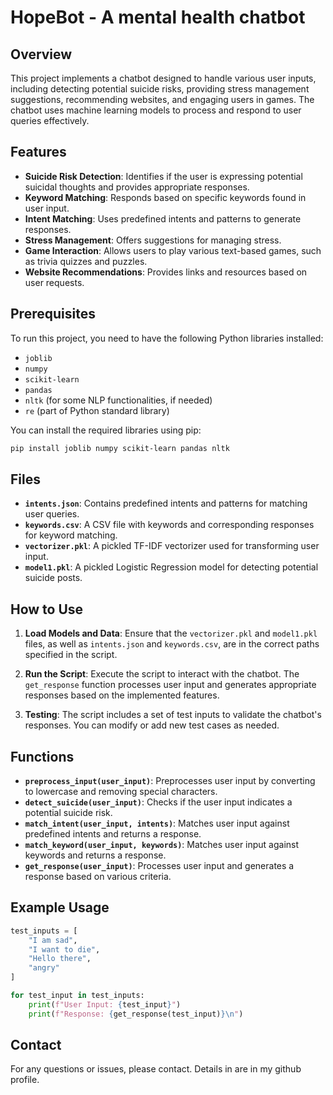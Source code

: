 
# HopeBot - A mental health chatbot 

## Overview

This project implements a chatbot designed to handle various user inputs, including detecting potential suicide risks, providing stress management suggestions, recommending websites, and engaging users in games. The chatbot uses machine learning models to process and respond to user queries effectively.

## Features

- **Suicide Risk Detection**: Identifies if the user is expressing potential suicidal thoughts and provides appropriate responses.
- **Keyword Matching**: Responds based on specific keywords found in user input.
- **Intent Matching**: Uses predefined intents and patterns to generate responses.
- **Stress Management**: Offers suggestions for managing stress.
- **Game Interaction**: Allows users to play various text-based games, such as trivia quizzes and puzzles.
- **Website Recommendations**: Provides links and resources based on user requests.

## Prerequisites

To run this project, you need to have the following Python libraries installed:

- `joblib`
- `numpy`
- `scikit-learn`
- `pandas`
- `nltk` (for some NLP functionalities, if needed)
- `re` (part of Python standard library)

You can install the required libraries using pip:

```bash
pip install joblib numpy scikit-learn pandas nltk
```

## Files

- **`intents.json`**: Contains predefined intents and patterns for matching user queries.
- **`keywords.csv`**: A CSV file with keywords and corresponding responses for keyword matching.
- **`vectorizer.pkl`**: A pickled TF-IDF vectorizer used for transforming user input.
- **`model1.pkl`**: A pickled Logistic Regression model for detecting potential suicide posts.

## How to Use

1. **Load Models and Data**:
   Ensure that the `vectorizer.pkl` and `model1.pkl` files, as well as `intents.json` and `keywords.csv`, are in the correct paths specified in the script.

2. **Run the Script**:
   Execute the script to interact with the chatbot. The `get_response` function processes user input and generates appropriate responses based on the implemented features.

3. **Testing**:
   The script includes a set of test inputs to validate the chatbot's responses. You can modify or add new test cases as needed.

## Functions

- **`preprocess_input(user_input)`**: Preprocesses user input by converting to lowercase and removing special characters.
- **`detect_suicide(user_input)`**: Checks if the user input indicates a potential suicide risk.
- **`match_intent(user_input, intents)`**: Matches user input against predefined intents and returns a response.
- **`match_keyword(user_input, keywords)`**: Matches user input against keywords and returns a response.
- **`get_response(user_input)`**: Processes user input and generates a response based on various criteria.

## Example Usage

```python
test_inputs = [
    "I am sad",
    "I want to die",
    "Hello there",
    "angry"
]

for test_input in test_inputs:
    print(f"User Input: {test_input}")
    print(f"Response: {get_response(test_input)}\n")
```


## Contact

For any questions or issues, please contact. Details in are in my github profile.

